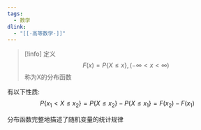 ```yaml
---
tags:
  - 数学
dlink:
  - "[[-高等数学-]]"
---
```

>[!info] 定义
> $$F(x)=P\{X\leq x\},(-\infty<x<\infty)$$
> 称为X的分布函数

有以下性质:
$$P\{x_{1}<X\leq x_{2}\}=P\{X\leq x_{2}\}-P\{X\leq x_{1}\}=F(x_{2})-F(x_{1})$$

分布函数完整地描述了随机变量的统计规律

